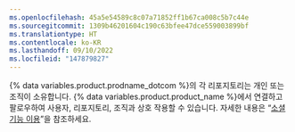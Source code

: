 ```yaml
---
ms.openlocfilehash: 45a5e54589c8c07a71852ff1b67ca008c5b7c44e
ms.sourcegitcommit: 1309b46201604c190c63bfee47dce559003899bf
ms.translationtype: HT
ms.contentlocale: ko-KR
ms.lasthandoff: 09/10/2022
ms.locfileid: "147879827"
---
```

{% data variables.product.prodname_dotcom %}의 각 리포지토리는 개인 또는 조직이 소유합니다. {% data variables.product.product_name %}에서 연결하고 팔로우하여 사용자, 리포지토리, 조직과 상호 작용할 수 있습니다. 자세한 내용은 “[소셜 기능 이용](/articles/be-social)”을 참조하세요.
